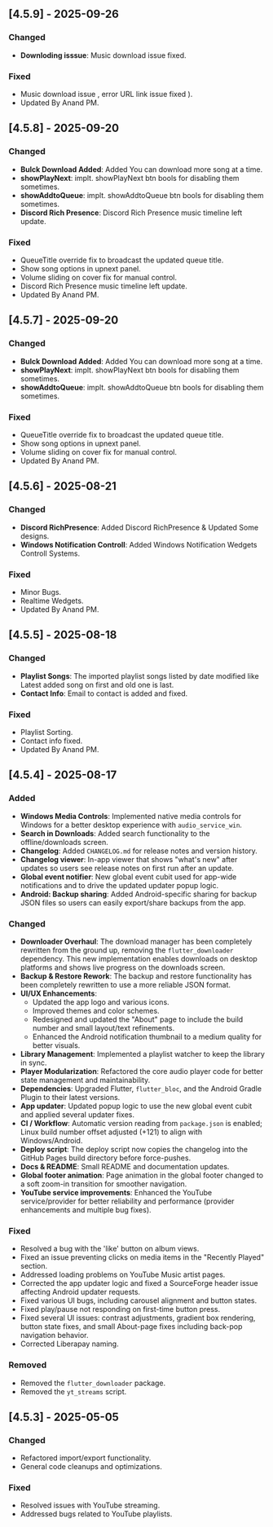 ## [4.5.9] - 2025-09-26

### Changed
- **Downloding isssue**: Music download issue fixed.

### Fixed
- Music download issue , error URL link issue fixed ).
- Updated By Anand PM.

## [4.5.8] - 2025-09-20

### Changed
- **Bulck Download Added**: Added You can download more song at a time.
- **showPlayNext**: implt. showPlayNext btn bools for disabling them sometimes.
- **showAddtoQueue**: implt. showAddtoQueue btn bools for disabling them sometimes.
- **Discord Rich Presence**: Discord Rich Presence music timeline left update.

### Fixed
- QueueTitle override fix to broadcast the updated queue title.
- Show song options in upnext panel.
- Volume sliding on cover fix for manual control.
- Discord Rich Presence music timeline left update. 
- Updated By Anand PM.

## [4.5.7] - 2025-09-20

### Changed
- **Bulck Download Added**: Added You can download more song at a time.
- **showPlayNext**: implt. showPlayNext btn bools for disabling them sometimes.
- **showAddtoQueue**: implt. showAddtoQueue btn bools for disabling them sometimes.

### Fixed
- QueueTitle override fix to broadcast the updated queue title.
- Show song options in upnext panel.
- Volume sliding on cover fix for manual control.
- Updated By Anand PM.

## [4.5.6] - 2025-08-21

### Changed
- **Discord RichPresence**: Added Discord RichPresence & Updated Some designs.
- **Windows Notification Controll**: Added Windows Notification Wedgets Controll Systems.

### Fixed
- Minor Bugs.
- Realtime Wedgets.
- Updated By Anand PM.

## [4.5.5] - 2025-08-18

### Changed
- **Playlist Songs**: The imported playlist songs listed by date modified like Latest added song on first and old one is last.
- **Contact Info**: Email to contact is added and fixed.

### Fixed
- Playlist Sorting.
- Contact info fixed.
- Updated By Anand PM.


## [4.5.4] - 2025-08-17

### Added
- **Windows Media Controls**: Implemented native media controls for Windows for a better desktop experience with `audio_service_win`.
- **Search in Downloads**: Added search functionality to the offline/downloads screen.
- **Changelog**: Added `CHANGELOG.md` for release notes and version history.
- **Changelog viewer**: In-app viewer that shows "what's new" after updates so users see release notes on first run after an update.
- **Global event notifier**: New global event cubit used for app-wide notifications and to drive the updated updater popup logic.
 - **Android: Backup sharing**: Added Android-specific sharing for backup JSON files so users can easily export/share backups from the app.

### Changed
- **Downloader Overhaul**: The download manager has been completely rewritten from the ground up, removing the `flutter_downloader` dependency. This new implementation enables downloads on desktop platforms and shows live progress on the downloads screen.
- **Backup & Restore Rework**: The backup and restore functionality has been completely rewritten to use a more reliable JSON format.
- **UI/UX Enhancements**:
    - Updated the app logo and various icons.
    - Improved themes and color schemes.
    - Redesigned and updated the "About" page to include the build number and small layout/text refinements.
    - Enhanced the Android notification thumbnail to a medium quality for better visuals.
- **Library Management**: Implemented a playlist watcher to keep the library in sync.
- **Player Modularization**: Refactored the core audio player code for better state management and maintainability.
- **Dependencies**: Upgraded Flutter, `flutter_bloc`, and the Android Gradle Plugin to their latest versions.
- **App updater**: Updated popup logic to use the new global event cubit and applied several updater fixes.
- **CI / Workflow**: Automatic version reading from `package.json` is enabled; Linux build number offset adjusted (+121) to align with Windows/Android.
- **Deploy script**: The deploy script now copies the changelog into the GitHub Pages build directory before force-pushes.
- **Docs & README**: Small README and documentation updates.
 - **Global footer animation**: Page animation in the global footer changed to a soft zoom-in transition for smoother navigation.
 - **YouTube service improvements**: Enhanced the YouTube service/provider for better reliability and performance (provider enhancements and multiple bug fixes).

### Fixed
- Resolved a bug with the 'like' button on album views.
- Fixed an issue preventing clicks on media items in the "Recently Played" section.
- Addressed loading problems on YouTube Music artist pages.
- Corrected the app updater logic and fixed a SourceForge header issue affecting Android updater requests.
- Fixed various UI bugs, including carousel alignment and button states.
 - Fixed play/pause not responding on first-time button press.
 - Fixed several UI issues: contrast adjustments, gradient box rendering, button state fixes, and small About-page fixes including back-pop navigation behavior.
 - Corrected Liberapay naming.

### Removed
- Removed the `flutter_downloader` package.
- Removed the `yt_streams` script.

## [4.5.3] - 2025-05-05

### Changed
- Refactored import/export functionality.
- General code cleanups and optimizations.

### Fixed
- Resolved issues with YouTube streaming.
- Addressed bugs related to YouTube playlists.